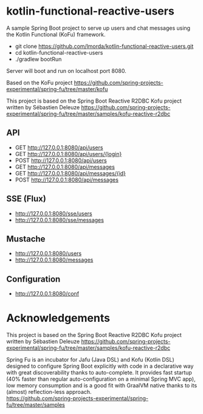 # kotlin-functional-reactive-users
A sample Spring Boot project to serve up users and chat messages using the Kotlin Functional (KoFu) framework.

* git clone https://github.com/lmorda/kotlin-functional-reactive-users.git
* cd kotlin-functional-reactive-users
* ./gradlew bootRun

Server will boot and run on localhost port 8080.

Based on the KoFu project
https://github.com/spring-projects-experimental/spring-fu/tree/master/kofu

This project is based on the Spring Boot Reactive R2DBC Kofu project written by Sébastien Deleuze 
https://github.com/spring-projects-experimental/spring-fu/tree/master/samples/kofu-reactive-r2dbc

## API
* GET http://127.0.0.1:8080/api/users
* GET http://127.0.0.1:8080/api/users/{login}
* POST http://127.0.0.1:8080/api/users
* GET http://127.0.0.1:8080/api/messages
* GET http://127.0.0.1:8080/api/messages/{id}
* POST http://127.0.0.1:8080/api/messages

## SSE (Flux)
* http://127.0.0.1:8080/sse/users
* http://127.0.0.1:8080/sse/messages

## Mustache
* http://127.0.0.1:8080/users
* http://127.0.0.1:8080/messages

## Configuration
* http://127.0.0.1:8080/conf

# Acknowledgements

This project is based on the Spring Boot Reactive R2DBC Kofu project written by Sébastien Deleuze
https://github.com/spring-projects-experimental/spring-fu/tree/master/samples/kofu-reactive-r2dbc

Spring Fu is an incubator for Jafu (Java DSL) and Kofu (Kotlin DSL) designed to configure Spring Boot explicitly with code in a declarative way with great discoverability thanks to auto-complete. It provides fast startup (40% faster than regular auto-configuration on a minimal Spring MVC app), low memory consumption and is a good fit with GraalVM native thanks to its (almost) reflection-less approach.  
https://github.com/spring-projects-experimental/spring-fu/tree/master/samples


